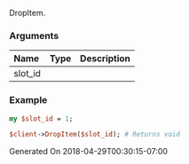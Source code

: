 DropItem.
### Arguments
**Name**|**Type**|**Description**
:---|:---|:---
slot_id||

### Example

```perl
my $slot_id = 1;

$client->DropItem($slot_id); # Returns void
```


Generated On 2018-04-29T00:30:15-07:00